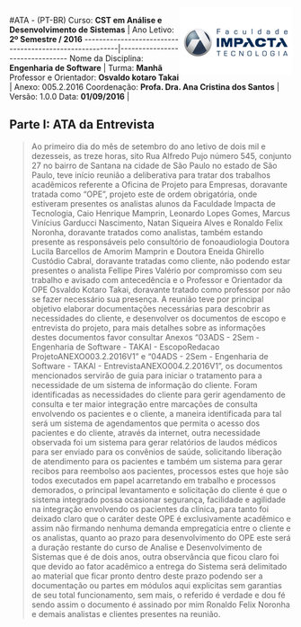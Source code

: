 <img src="../img/logo-fit.jpg" alt="Logo College Impacta of Tecnology" align="right" width="200px">

#ATA - (PT-BR)
Curso: **CST em Análise e Desenvolvimento de Sistemas** | Ano Letivo: **2º Semestre / 2016**
--------------------------------------------------------|--------------------------------
Nome da Disciplina: **Engenharia de Software**          | Turma: **Manhã**
Professor e Orientador: **Osvaldo kotaro Takai**        | Anexo: 005.2.2016
Coordenação: **Profa. Dra. Ana Cristina dos Santos**    | Versão: 1.0.0
Data: **01/09/2016**                                    |    

## Parte I: **ATA da Entrevista**


> Ao primeiro dia do mês de setembro do ano letivo de dois mil e dezesseis, as treze horas, sito Rua Alfredo Pujo número 545, conjunto 27 no bairro de Santana na cidade de São Paulo no estado de São Paulo, teve início reunião a deliberativa para tratar dos trabalhos acadêmicos referente a Oficina de Projeto para Empresas, doravante tratada como “OPE”, projeto este de ordem obrigatória, onde estiveram presentes os analistas alunos da Faculdade Impacta de Tecnologia, Caio Henrique Mamprin, Leonardo Lopes Gomes, Marcus Vinícius Garducci Nascimento, Natan Siqueira Alves e Ronaldo Felix Noronha, doravante tratados como analistas,  também estando presente as responsáveis pelo consultório de fonoaudiologia Doutora Lucila Barcellos de Amorim Mamprin  e Doutora Eneida Ghirello Custódio Cabral, doravante tratadas como cliente, não podendo estar presentes o analista Fellipe Pires Valério por compromisso com seu trabalho e avisado com antecedência e o Professor e Orientador da OPE Osvaldo Kotaro Takai, doravante tratado como professor por não se fazer necessário sua presença. A reunião teve por principal objetivo elaborar documentações necessárias para descobrir as necessidades do cliente, e desenvolver os documentos de escopo e entrevista do projeto, para mais detalhes sobre as informações destes documentos favor consultar Anexos “03ADS - 2Sem - Engenharia de Software - TAKAI - EscopoRedacao ProjetoANEXO003.2.2016V1” e “04ADS - 2Sem - Engenharia de Software - TAKAI - EntrevistaANEXO004.2.2016V1”, os documentos mencionados servirão de guia para iniciar o tratamento para a necessidade de um sistema de informação do cliente. Foram identificadas as necessidades do cliente para gerir agendamento de consulta e ter maior integração entre marcações de consulta envolvendo os pacientes e o cliente, a maneira identificada para tal será um sistema de agendamentos que permita o acesso dos pacientes e do cliente, através da internet, outra necessidade observada foi um sistema para gerar relatórios de laudos médicos para ser enviado para os convênios de saúde, solicitando liberação de atendimento para os pacientes e também um sistema para gerar recibos para reembolso aos pacientes, processos estes que hoje são todos executados em papel acarretando em trabalho e processos demorados, o principal levantamento e solicitação do cliente é que o sistema integrado possa ocasionar segurança, facilidade e agilidade na integração envolvendo os pacientes da clínica, para tanto foi deixado claro que o caráter deste OPE é exclusivamente acadêmico e assim não firmando nenhuma demanda empregatícia entre o cliente e os analistas, quanto ao prazo para desenvolvimento do OPE este será a duração restante do curso de Analise e Desenvolvimento de Sistemas que é de dois anos, outra observância que ficou claro foi que devido ao fator acadêmico a entrega do Sistema será delimitado ao material que ficar pronto dentro deste prazo podendo ser a documentação ou partes em módulos aqui explicitas sem garantias de seu total funcionamento, sem mais, o referido é verdade e dou fé sendo assim o documento é assinado por mim Ronaldo Felix Noronha e demais analistas e clientes presentes na reunião.
